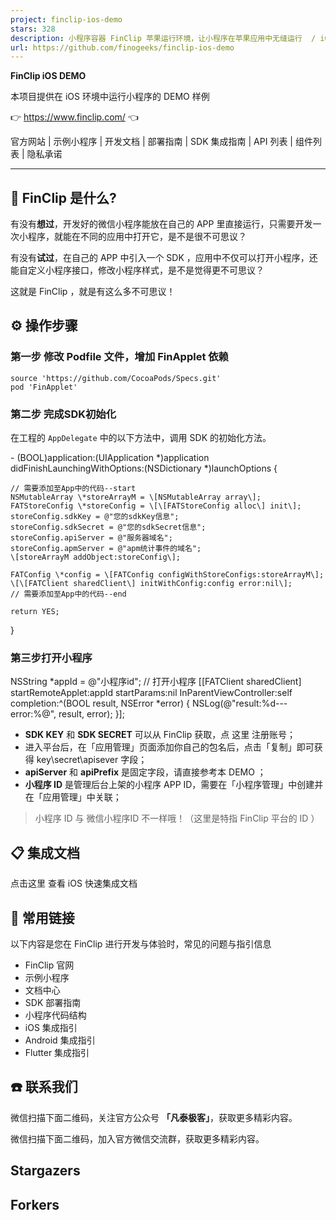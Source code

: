 ```yaml
---
project: finclip-ios-demo
stars: 328
description: 小程序容器 FinClip 苹果运行环境，让小程序在苹果应用中无缝运行  / iOS DEMO for FinClip
url: https://github.com/finogeeks/finclip-ios-demo
---
```


**FinClip iOS DEMO**  

本项目提供在 iOS 环境中运行小程序的 DEMO 样例

👉 https://www.finclip.com/ 👈

官方网站 | 示例小程序 | 开发文档 | 部署指南 | SDK 集成指南 | API 列表 | 组件列表 | 隐私承诺

* * *

🤔 FinClip 是什么?
---------------

有没有**想过**，开发好的微信小程序能放在自己的 APP 里直接运行，只需要开发一次小程序，就能在不同的应用中打开它，是不是很不可思议？

有没有**试过**，在自己的 APP 中引入一个 SDK ，应用中不仅可以打开小程序，还能自定义小程序接口，修改小程序样式，是不是觉得更不可思议？

这就是 FinClip ，就是有这么多不可思议！

⚙️ 操作步骤
-------

### 第一步 修改 Podfile 文件，增加 FinApplet 依赖

```
source 'https://github.com/CocoaPods/Specs.git'
pod 'FinApplet'
```

### 第二步 完成SDK初始化

在工程的 `AppDelegate` 中的以下方法中，调用 SDK 的初始化方法。

\- (BOOL)application:(UIApplication \*)application didFinishLaunchingWithOptions:(NSDictionary \*)launchOptions {
	
	// 需要添加至App中的代码--start
    NSMutableArray \*storeArrayM = \[NSMutableArray array\];
    FATStoreConfig \*storeConfig = \[\[FATStoreConfig alloc\] init\];
    storeConfig.sdkKey = @"您的sdkKey信息";
    storeConfig.sdkSecret = @"您的sdkSecret信息";
    storeConfig.apiServer = @"服务器域名";
    storeConfig.apmServer = @"apm统计事件的域名";
    \[storeArrayM addObject:storeConfig\];
    
    FATConfig \*config = \[FATConfig configWithStoreConfigs:storeArrayM\];
    \[\[FATClient sharedClient\] initWithConfig:config error:nil\];
    // 需要添加至App中的代码--end
    
    return YES;
}

### 第三步打开小程序

NSString \*appId = @"小程序id";
// 打开小程序
\[\[FATClient sharedClient\] startRemoteApplet:appId startParams:nil InParentViewController:self completion:^(BOOL result, NSError \*error) {
    NSLog(@"result:%d\---error:%@", result, error);
}\];

-   **SDK KEY** 和 **SDK SECRET** 可以从 FinClip 获取，点 这里 注册账号；
-   进入平台后，在「应用管理」页面添加你自己的包名后，点击「复制」即可获得 key\\secret\\apisever 字段；
-   **apiServer** 和 **apiPrefix** 是固定字段，请直接参考本 DEMO ；
-   **小程序 ID** 是管理后台上架的小程序 APP ID，需要在「小程序管理」中创建并在「应用管理」中关联；

> 小程序 ID 与 微信小程序ID 不一样哦！（这里是特指 FinClip 平台的 ID ）

📋 集成文档
-------

点击这里 查看 iOS 快速集成文档

🔗 常用链接
-------

以下内容是您在 FinClip 进行开发与体验时，常见的问题与指引信息

-   FinClip 官网
-   示例小程序
-   文档中心
-   SDK 部署指南
-   小程序代码结构
-   iOS 集成指引
-   Android 集成指引
-   Flutter 集成指引

☎️ 联系我们
-------

微信扫描下面二维码，关注官方公众号 **「凡泰极客」**，获取更多精彩内容。  

微信扫描下面二维码，加入官方微信交流群，获取更多精彩内容。  

Stargazers
----------

Forkers
-------
